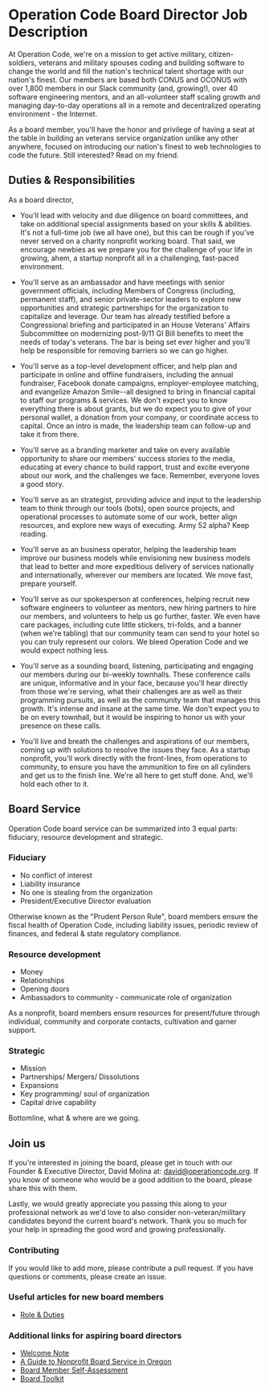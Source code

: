 # Operation Code Board Director Job Description

At Operation Code, we're on a mission to get active military, citizen-soldiers, veterans and military spouses coding and building software to change the world and fill the nation's technical talent shortage with our nation's finest. Our members are based both CONUS and OCONUS with over 1,800 members in our Slack community (and, growing!), over 40 software engineering mentors, and an all-volunteer staff scaling growth and managing day-to-day operations all in a remote and decentralized operating environment - the Internet.

As a board member, you'll have the honor and privilege of having a seat at the table in building an veterans service organization unlike any other anywhere, focused on introducing our nation's finest to web technologies to code the future. Still interested? Read on my friend.

## Duties & Responsibilities

As a board director,

- You'll lead with velocity and due diligence on board committees, and take on additional special assignments based on your skills & abilities. It's not a full-time job (we all have one), but this can be rough if you've never served on a charity nonprofit working board. That said, we encourage newbies as we prepare you for the challenge of your life in growing, ahem, a startup nonprofit all in a challenging, fast-paced environment.

- You'll serve as an ambassador and have meetings with senior government officials, including Members of Congress (including, permanent staff), and senior private-sector leaders to explore new opportunities and strategic partnerships for the organization to capitalize and leverage. Our team has already testified before a Congressional briefing and participated in an House Veterans' Affairs Subcommittee on modernizing post-9/11 GI Bill benefits to meet the needs of today's veterans. The bar is being set ever higher and you'll help be responsible for removing barriers so we can go higher.

- You'll serve as a top-level development officer, and help plan and participate in online and offline fundraisers, including the annual fundraiser, Facebook donate campaigns, employer-employee matching, and evangelize Amazon Smile--all designed to bring in financial capital to staff our programs & services. We don't expect you to know everything there is about grants, but we do expect you to give of your personal wallet, a donation from your company, or coordinate access to capital. Once an intro is made, the leadership team can follow-up and take it from there.

- You'll serve as a branding marketer and take on every available opportunity to share our members' success stories to the media, educating at every chance to build rapport, trust and excite everyone about our work, and the challenges we face. Remember, everyone loves a good story.

- You'll serve as an strategist, providing advice and input to the leadership team to think through our tools (bots), open source projects, and operational processes to automate some of our work, better align resources, and explore new ways of executing. Army 52 alpha? Keep reading.

- You'll serve as an business operator, helping the leadership team improve our business models while envisioning new business models that lead to better and more expeditious delivery of services nationally and internationally, wherever our members are located. We move fast, prepare yourself.

- You'll serve as our spokesperson at conferences, helping recruit new software engineers to volunteer as mentors, new hiring partners to hire our members, and volunteers to help us go further, faster. We even have care packages, including cute little stickers, tri-folds, and a banner (when we're tabling) that our community team can send to your hotel so you can truly represent our colors. We bleed Operation Code and we would expect nothing less.

- You'll serve as a sounding board, listening, participating and engaging our members during our bi-weekly townhalls. These conference calls are unique, informative and in your face, because you'll hear directly from those we're serving, what their challenges are as well as their programming pursuits, as well as the community team that manages this growth. It's intense and insane at the same time. We don't expect you to be on every townhall, but it would be inspiring to honor us with your presence on these calls.

- You'll live and breath the challenges and aspirations of our members, coming up with solutions to resolve the issues they face. As a startup nonprofit, you'll work directly with the front-lines, from operations to community, to ensure you have the ammunition to fire on all cylinders and get us to the finish line. We're all here to get stuff done. And, we'll hold each other to it.

## Board Service

Operation Code board service can be summarized into 3 equal parts: fiduciary, resource development and strategic.

### Fiduciary
- No conflict of interest
- Liability insurance
- No one is stealing from the organization
- President/Executive Director evaluation

Otherwise known as the "Prudent Person Rule", board members ensure the fiscal health of Operation Code, including liability issues, periodic review of finances, and federal & state regulatory compliance.

### Resource development
- Money
- Relationships
- Opening doors
- Ambassadors to community - communicate role of organization

As a nonprofit, board members ensure resources for present/future through individual, community and corporate contacts, cultivation and garner support.

### Strategic
- Mission
- Partnerships/ Mergers/ Dissolutions
- Expansions
- Key programming/ soul of organization
- Capital drive capability

Bottomline, what & where are we going.

## Join us
If you're interested in joining the board, please get in touch with our Founder & Executive Director, David Molina at: david@operationcode.org. If you know of someone who would be a good addition to the board, please share this with them.

Lastly, we would greatly appreciate you passing this along to your professional network as we'd love to also consider non-veteran/military candidates beyond the current board's network. Thank you so much for your help in spreading the good word and growing professionally.

### Contributing
If you would like to add more, please contribute a pull request. If you have questions or comments, please create an issue.

### Useful articles for new board members
* [Role & Duties](https://github.com/OperationCode/board/blob/master/role.md)

### Additional links for aspiring board directors
* [Welcome Note](https://github.com/OperationCode/board/blob/master/README.md)
* [A Guide to Nonprofit Board Service in Oregon](http://www.doj.state.or.us/charigroup/pdf/nonprofit.pdf)
* [Board Member Self-Assessment](http://nonprofitoregon.org/sites/default/files/uploads/file/Board%20Assessment.pdf)
* [Board Toolkit](http://nonprofitoregon.org/oregon_involved/board_toolkit)